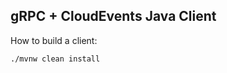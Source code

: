 gRPC + CloudEvents Java Client
---------------

How to build a client:

```bash
./mvnw clean install
```
